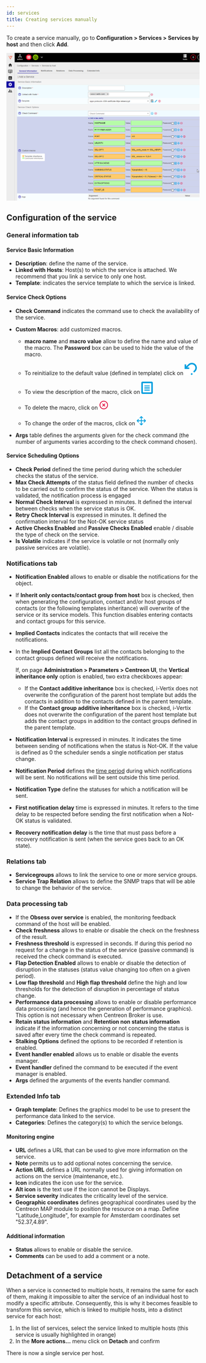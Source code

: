 ```yaml
---
id: services
title: Creating services manually
---
```


To create a service manually, go to **Configuration \> Services > Services by host** and then click **Add**.

![image](../../assets/service-template/add_service.png)

## Configuration of the service

### General information tab

#### Service Basic Information

* **Description**: define the name of the service.
* **Linked with Hosts**: Host(s) to which the service is attached. We recommend that you link a service to only one host.
* **Template**: indicates the service template to which the service is linked.

#### Service Check Options

* **Check Command** indicates the command use to check the availability of the service.

* **Custom Macros**: add customized macros.

   - **macro name** and **macro value** allow to define the name and value of the macro. The **Password** box can be used to hide the value of the macro.

   - To reinitialize to the default value (defined in template) click on ![image](../../assets/create-host-manually/undo.png#thumbnail1)

   - To view the description of the macro, click on ![image](../../assets/create-host-manually/description.png#thumbnail1)

   - To delete the macro, click on ![image](../../assets/create-host-manually/delete.png#thumbnail1)

   - To change the order of the macros, click on ![image](../../assets/create-host-manually/move.png#thumbnail1)

* **Args** table defines the arguments given for the check command (the number of arguments varies according to the
  check command chosen).

#### Service Scheduling Options

* **Check Period** defined the time period during which the scheduler checks the status of the service.
* **Max Check Attempts** of the status field defined the number of checks to be carried out to confirm the status of the service. When the status is validated, the notification process is engaged
* **Normal Check Interval** is expressed in minutes. It defined the interval between checks when the service status is OK.
* **Retry Check Interval** is expressed in minutes. It defined the confirmation interval for the Not-OK service status
* **Active Checks Enabled** and **Passive Checks Enabled** enable / disable the type of check on the service.
* **Is Volatile** indicates if the service is volatile or not (normally only passive services are volatile).

### Notifications tab

* **Notification Enabled** allows to enable or disable the notifications for the object.
* If **Inherit only contacts/contact group from host** box is checked, then when generating the configuration, contact and/or host groups of contacts (or the following templates inheritance) will overwrite of the service or its service models. This function disables entering contacts and contact groups for this service.
* **Implied Contacts** indicates the contacts that will receive the notifications.
* In the **Implied Contact Groups** list all the contacts belonging to the contact groups defined will receive the notifications.
  
  If, on page **Administration > Parameters > Centreon UI**, the **Vertical inheritance only** option is enabled, two extra checkboxes appear:

    * If the **Contact additive inheritance** box is checked, i-Vertix does not overwrite the configuration of the parent host template but adds the contacts in addition to the contacts defined in the parent template.
    * If the **Contact group additive inheritance** box is checked, i-Vertix does not overwrite the configuration of the parent host template but adds the contact groups in addition to the contact groups defined in the parent template.

* **Notification Interval** is expressed in minutes. It indicates the time between sending of notifications when the status is Not-OK. If the value is defined as 0 the scheduler sends a single notification per status change.
* **Notification Period** defines the [time period](../basic-objects/timeperiods.md) during which notifications will be sent. No notifications will be sent outside this time period.
* **Notification Type** define the statuses for which a notification will be sent.
* **First notification delay** time is expressed in minutes. It refers to the time delay to be respected before sending the first notification when a Not-OK status is validated.
* **Recovery notification delay** is the time that must pass before a recovery notification is sent (when the service goes back to an OK state).

### Relations tab

* **Servicegroups** allows to link the service to one or more service groups.
* **Service Trap Relation** allows to define the SNMP traps that will be able to change the behavior of the service.

### Data processing tab

* If the **Obsess over service** is enabled, the monitoring feedback command of the host will be enabled.
* **Check freshness** allows to enable or disable the check on the freshness of the result.
* **Freshness threshold** is expressed in seconds. If during this period no request for a change in the status of the service (passive command) is received the check command is executed.
* **Flap Detection Enabled** allows to enable or disable the detection of disruption in the statuses (status value changing too often on a given period).
* **Low flap threshold** and **High flap threshold** define the high and low thresholds for the detection of disruption in percentage of status change.
* **Performance data processing** allows to enable or disable performance data processing (and hence the generation of performance graphics). This option is not necessary when Centreon Broker is use.
* **Retain status information** and **Retention non status information** indicate if the information concerning or not concerning the status is saved after every time the check command is repeated.
* **Stalking Options** defined the options to be recorded if retention is enabled.
* **Event handler enabled** allows us to enable or disable the events manager.
* **Event handler** defined the command to be executed if the event manager is enabled.
* **Args** defined the arguments of the events handler command.

### Extended Info tab

* **Graph template**: Defines the graphics model to be use to present the performance data linked to the service.
* **Categories**: Defines the category(s) to which the service belongs.

#### Monitoring engine

* **URL** defines a URL that can be used to give more information on the service.
* **Note** permits us to add optional notes concerning the service.
* **Action URL** defines a URL normally used for giving information on actions on the service (maintenance, etc.).
* **Icon** indicates the icon use for the service.
* **Alt icon** is the text use if the icon cannot be Displays.
* **Service severity** indicates the criticality level of the service.
* **Geographic coordinates** defines geographical coordinates used by the Centreon MAP module to position the resource on a map. Define "Latitude,Longitude", for example for Amsterdam coordinates set "52.37,4.89".

#### Additional information

* **Status**  allows to enable or disable the service.
* **Comments** can be used to add a comment or a note.

## Detachment of a service

When a service is connected to multiple hosts, it remains the same for each of them, making it impossible to alter the service of an individual host to modify a specific attribute. Consequently, this is why it becomes feasible to transform this service, which is linked to multiple hosts, into a distinct service for each host:

1. In the list of services, select the service linked to multiple hosts (this service is usually highlighted in orange)
2. In the **More actions...** menu click on **Detach** and confirm

There is now a single service per host.